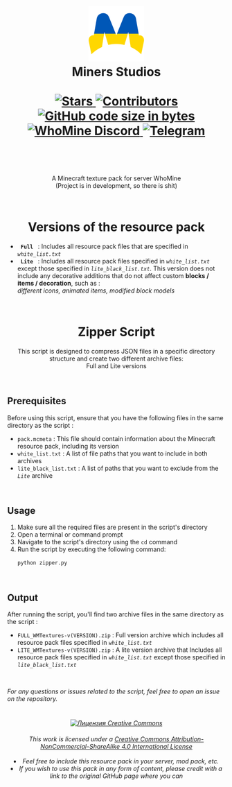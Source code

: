 <div align="center">
  <h1>
    <a href="https://minersstudios.com">
      <img alt="MinersStudios" src="https://raw.githubusercontent.com/MinersStudios/.github/main/assets/logos/logo_ua.svg" width="128" />
    </a>
    <br>
    Miners Studios
    <br><br>
    <div>
      <a href="https://github.com/MinersStudios/MSTextures/stargazers">
        <img alt="Stars" src="https://img.shields.io/github/stars/MinersStudios/MSTextures?style=for-the-badge&color=FFF2CC&labelColor=302D41" />
      </a>
      <a href="https://github.com/MinersStudios/MSTextures/contributors">
        <img alt="Contributors" src="https://img.shields.io/github/contributors/MinersStudios/MSTextures?style=for-the-badge&color=d5c3f0&labelColor=302D41" />
      </a>
      <a href="#">
        <img alt="GitHub code size in bytes" src="https://staging.shields.io/github/languages/code-size/MinersStudios/MSTextures?style=for-the-badge&color=a6da95&labelColor=302D41" />
      </a>
      <br>
      <a href="https://whomine.net/discord">
        <img alt="WhoMine Discord" src="https://img.shields.io/discord/928575868643733535?style=for-the-badge&label=WhoMine&logo=discord&color=C9CBFF&logoColor=d9e0ee&labelColor=302d41" />
      </a>
      <a href="https://whomine.net/telegram">
        <img alt="Telegram" src="https://img.shields.io/badge/telegram-black?logo=Telegram&style=for-the-badge&color=C9CBFF&logoColor=d9e0ee&labelColor=302d41" />
      </a>
    </div>
    <br>
  </h1>
  <br>

  <p>
    A Minecraft texture pack for server WhoMine<br>
    (Project is in development, so there is shit)
  </p>
  
  <br>

  <h1>Versions of the resource pack</h1>
  <p>
    <ul align="left">
      <li><b><code> Full </code></b> : Includes all resource pack files that are specified in <code><i>white_list.txt</i></code></li>
      <li><b><code> Lite </code></b> : Includes all resource pack files specified in <code><i>white_list.txt</i></code> except those specified in <code><i>lite_black_list.txt</i></code>.
                            This version does not include any decorative additions that do not affect custom <b>blocks / items / decoration</b>, such as : <br>
                            <i>different icons, animated items, modified block models</i>
      </li>
    </ul>
  </p>

  <br>

  <h1>Zipper Script</h1>
  <p>
    This script is designed to compress JSON files in a specific directory structure and create two different archive files: <br>
    Full and Lite versions
  </p>
  <div align="left">
    <br>
    <h2>Prerequisites</h2>
    <p>
      Before using this script, ensure that you have the following files in the same directory as the script :
      <ul>
        <li><code>pack.mcmeta</code> : This file should contain information about the Minecraft resource pack, including its version</li>
        <li><code>white_list.txt</code> : A list of file paths that you want to include in both archives</li>
        <li><code>lite_black_list.txt</code> : A list of paths that you want to exclude from the <code><i>Lite</i></code> archive</li>
      </ul>
    </p>
    <br>
    <h2>Usage</h2>
    <ol>
        <li>Make sure all the required files are present in the script's directory</li>
        <li>Open a terminal or command prompt</li>
        <li>Navigate to the script's directory using the <code>cd</code> command</li>
        <li>
          Run the script by executing the following command:
          <pre><code>python zipper.py</code></pre>
        </li>
    </ol>
    <br>
    <h2>Output</h2>
    <p>After running the script, you'll find two archive files in the same directory as the script :</p>
    <ul>
        <li><code>FULL_WMTextures-v(VERSION).zip</code> : Full version archive which includes all resource pack files specified in <code><i>white_list.txt</i></code></li>
        <li><code>LITE_WMTextures-v(VERSION).zip</code> : A lite version archive that Includes all resource pack files specified in <code><i>white_list.txt</i></code> except those specified in <code><i>lite_black_list.txt</i></code></li>
    </ul>
    <br>
    <p>
      <i>For any questions or issues related to the script, feel free to open an issue on the repository.
    </p>
  </div>
    
  <h1></h1>

  <a rel="license" target="_blank" href="http://creativecommons.org/licenses/by-nc-sa/4.0/">
    <img alt="Лицензия Creative Commons" src="https://i.creativecommons.org/l/by-nc-sa/4.0/88x31.png" />
  </a>
  <h6>
    This work is licensed under a <a rel="license" href="http://creativecommons.org/licenses/by-nc-sa/4.0/">Creative Commons Attribution-NonCommercial-ShareAlike 4.0 International License</a>
    <br><br>
    <li>Feel free to include this resource pack in your server, mod pack, etc.</li>
    <li>If you wish to use this pack in any form of content, please credit with a link to the original GitHub page where you can</li>
  </h6>
</div>
